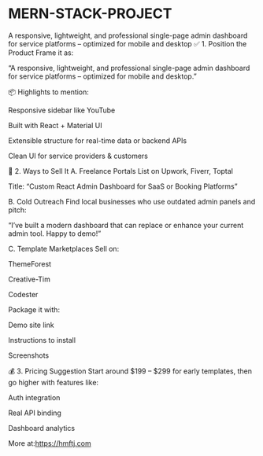# MERN-STACK-PROJECT
A responsive, lightweight, and professional single-page admin dashboard for service platforms – optimized for mobile and desktop
✅ 1. Position the Product
Frame it as:

“A responsive, lightweight, and professional single-page admin dashboard for service platforms – optimized for mobile and desktop.”

📦 Highlights to mention:

Responsive sidebar like YouTube

Built with React + Material UI

Extensible structure for real-time data or backend APIs

Clean UI for service providers & customers

💼 2. Ways to Sell It
A. Freelance Portals
List on Upwork, Fiverr, Toptal

Title: “Custom React Admin Dashboard for SaaS or Booking Platforms”

B. Cold Outreach
Find local businesses who use outdated admin panels and pitch:

“I’ve built a modern dashboard that can replace or enhance your current admin tool. Happy to demo!”

C. Template Marketplaces
Sell on:

ThemeForest

Creative-Tim

Codester

Package it with:

Demo site link

Instructions to install

Screenshots

💰 3. Pricing Suggestion
Start around $199 – $299 for early templates, then go higher with features like:

Auth integration

Real API binding

Dashboard analytics

More at:https://hmftj.com
